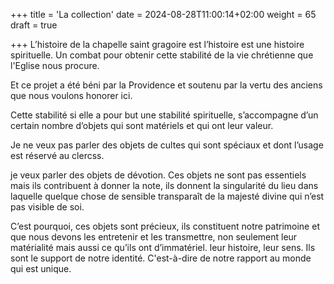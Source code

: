 +++
title = 'La collection'
date = 2024-08-28T11:00:14+02:00
weight = 65
draft = true

+++
L’histoire de la chapelle saint gragoire est l’histoire est une histoire spirituelle. Un combat pour obtenir cette stabilité de la vie chrétienne que l'Eglise nous procure.

Et ce projet a été béni par la Providence et soutenu par la vertu des anciens que nous voulons honorer ici.


Cette stabilité si elle a pour but une stabilité spirituelle, s’accompagne d’un certain nombre d’objets qui sont matériels et qui ont leur valeur.

Je ne veux pas parler des objets de cultes qui sont spéciaux et dont l’usage est réservé au clercss.

je veux parler des objets de dévotion. Ces objets ne sont pas essentiels mais ils contribuent à donner la note, ils donnent la singularité du lieu dans laquelle quelque chose de sensible transparaît de la majesté divine qui n’est pas visible de soi.

 C’est pourquoi, ces objets sont précieux, ils constituent notre patrimoine et que nous devons les entretenir et les transmettre, non seulement leur matérialité mais aussi ce qu’ils ont d’immatériel. leur histoire, leur sens. Ils sont le support de notre identité. C'est-à-dire de notre rapport au monde qui est unique. 







 
